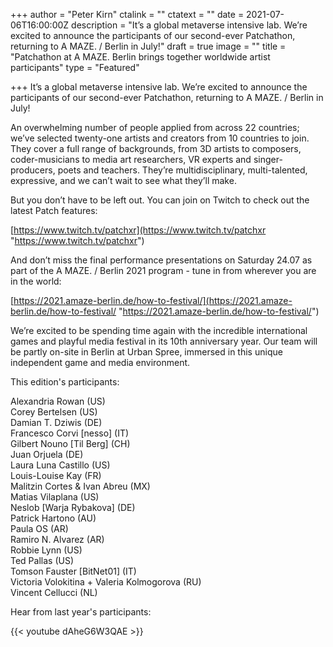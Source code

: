 +++
author = "Peter Kirn"
ctalink = ""
ctatext = ""
date = 2021-07-06T16:00:00Z
description = "It’s a global metaverse intensive lab. We’re excited to announce the participants of our second-ever Patchathon, returning to A MAZE. / Berlin in July!"
draft = true
image = ""
title = "Patchathon at A MAZE. Berlin brings together worldwide artist participants"
type = "Featured"

+++
It’s a global metaverse intensive lab. We’re excited to announce the participants of our second-ever Patchathon, returning to A MAZE. / Berlin in July!

An overwhelming number of people applied from across 22 countries; we’ve selected twenty-one artists and creators from 10 countries to join. They cover a full range of backgrounds, from 3D artists to composers, coder-musicians to media art researchers, VR experts and singer-producers, poets and teachers. They’re multidisciplinary, multi-talented, expressive, and we can’t wait to see what they’ll make.

But you don’t have to be left out. You can join on Twitch to check out the latest Patch features:

[https://www.twitch.tv/patchxr](https://www.twitch.tv/patchxr "https://www.twitch.tv/patchxr")

And don’t miss the final performance presentations on Saturday 24.07 as part of the A MAZE. / Berlin 2021 program - tune in from wherever you are in the world:

[https://2021.amaze-berlin.de/how-to-festival/](https://2021.amaze-berlin.de/how-to-festival/ "https://2021.amaze-berlin.de/how-to-festival/")

We’re excited to be spending time again with the incredible international games and playful media festival in its 10th anniversary year. Our team will be partly on-site in Berlin at Urban Spree, immersed in this unique independent game and media environment.

This edition's participants:

Alexandria Rowan (US)  
Corey Bertelsen (US)  
Damian T. Dziwis (DE)  
Francesco Corvi \[nesso\] (IT)  
Gilbert Nouno \[Til Berg\] (CH)  
Juan Orjuela (DE)  
Laura Luna Castillo (US)  
Louis-Louise Kay (FR)  
Malitzin Cortes & Ivan Abreu (MX)  
Matias Vilaplana (US)  
Neslob \[Warja Rybakova\] (DE)  
Patrick Hartono (AU)  
Paula OS (AR)  
Ramiro N. Alvarez (AR)  
Robbie Lynn (US)  
Ted Pallas (US)  
Tomson Fauster \[BitNet01\] (IT)  
Victoria Volokitina + Valeria Kolmogorova (RU)  
Vincent Cellucci (NL)

Hear from last year's participants:

{{< youtube dAheG6W3QAE >}}